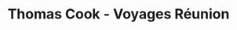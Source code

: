 ---
title: "Thomas Cook - Voyages Réunion"
url: /saint-pierre/thomas-cook-voyages-reunion/
shop: Reisebüro
---